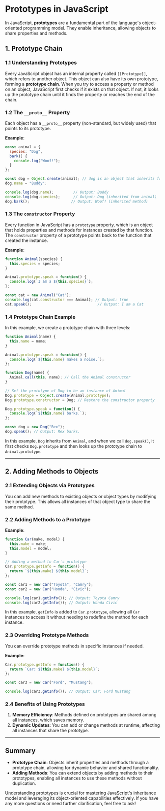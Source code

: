 # **Prototypes in JavaScript**

In JavaScript, **prototypes** are a fundamental part of the language's object-oriented programming model. They enable inheritance, allowing objects to share properties and methods.

## **1. Prototype Chain**

### **1.1 Understanding Prototypes**

Every JavaScript object has an internal property called `[[Prototype]]`, which refers to another object. This object can also have its own prototype, forming a **prototype chain**. When you try to access a property or method on an object, JavaScript first checks if it exists on that object. If not, it looks up the prototype chain until it finds the property or reaches the end of the chain.

### **1.2 The `__proto__` Property**

Each object has a `__proto__` property (non-standard, but widely used) that points to its prototype.

**Example:**

```javascript
const animal = {
  species: "Dog",
  bark() {
    console.log("Woof!");
  }
};

const dog = Object.create(animal); // dog is an object that inherits from animal
dog.name = "Buddy";

console.log(dog.name);         // Output: Buddy
console.log(dog.species);      // Output: Dog (inherited from animal)
dog.bark();                   // Output: Woof! (inherited method)
```

### **1.3 The `constructor` Property**

Every function in JavaScript has a `prototype` property, which is an object that holds properties and methods for instances created by that function. The `constructor` property of a prototype points back to the function that created the instance.

**Example:**

```javascript
function Animal(species) {
  this.species = species;
}

Animal.prototype.speak = function() {
  console.log(`I am a ${this.species}`);
};

const cat = new Animal("Cat");
console.log(cat.constructor === Animal); // Output: true
cat.speak();                              // Output: I am a Cat
```

### **1.4 Prototype Chain Example**

In this example, we create a prototype chain with three levels:

```javascript
function Animal(name) {
  this.name = name;
}

Animal.prototype.speak = function() {
  console.log(`${this.name} makes a noise.`);
};

function Dog(name) {
  Animal.call(this, name); // Call the Animal constructor
}

// Set the prototype of Dog to be an instance of Animal
Dog.prototype = Object.create(Animal.prototype);
Dog.prototype.constructor = Dog; // Restore the constructor property

Dog.prototype.speak = function() {
  console.log(`${this.name} barks.`);
};

const dog = new Dog("Rex");
dog.speak(); // Output: Rex barks.
```

In this example, `Dog` inherits from `Animal`, and when we call `dog.speak()`, it first checks `Dog.prototype` and then looks up the prototype chain to `Animal.prototype`.

---

## **2. Adding Methods to Objects**

### **2.1 Extending Objects via Prototypes**

You can add new methods to existing objects or object types by modifying their prototype. This allows all instances of that object type to share the same method.

### **2.2 Adding Methods to a Prototype**

**Example:**

```javascript
function Car(make, model) {
  this.make = make;
  this.model = model;
}

// Adding a method to Car's prototype
Car.prototype.getInfo = function() {
  return `${this.make} ${this.model}`;
};

const car1 = new Car("Toyota", "Camry");
const car2 = new Car("Honda", "Civic");

console.log(car1.getInfo()); // Output: Toyota Camry
console.log(car2.getInfo()); // Output: Honda Civic
```

In this example, `getInfo` is added to `Car.prototype`, allowing all `Car` instances to access it without needing to redefine the method for each instance.

### **2.3 Overriding Prototype Methods**

You can override prototype methods in specific instances if needed.

**Example:**

```javascript
Car.prototype.getInfo = function() {
  return `Car: ${this.make} ${this.model}`;
};

const car3 = new Car("Ford", "Mustang");

console.log(car3.getInfo()); // Output: Car: Ford Mustang
```

### **2.4 Benefits of Using Prototypes**

1. **Memory Efficiency**: Methods defined on prototypes are shared among all instances, which saves memory.
2. **Dynamic Updates**: You can add or change methods at runtime, affecting all instances that share the prototype.

---

## **Summary**

- **Prototype Chain**: Objects inherit properties and methods through a prototype chain, allowing for dynamic behavior and shared functionality.
- **Adding Methods**: You can extend objects by adding methods to their prototypes, enabling all instances to use these methods without duplication.

Understanding prototypes is crucial for mastering JavaScript's inheritance model and leveraging its object-oriented capabilities effectively. If you have any more questions or need further clarification, feel free to ask!
